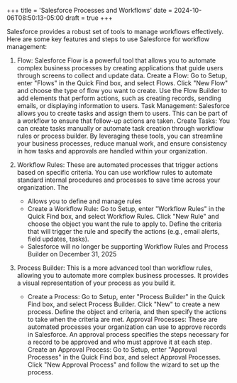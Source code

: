 +++
title = 'Salesforce Processes and Workflows'
date = 2024-10-06T08:50:13-05:00
draft = true
+++

Salesforce provides a robust set of tools to manage workflows effectively. Here are some key features and steps to use Salesforce for workflow management:

1. Flow: Salesforce Flow is a powerful tool that allows you to automate complex business processes by creating applications that guide users through screens to collect and update data.
Create a Flow: Go to Setup, enter "Flows" in the Quick Find box, and select Flows. Click "New Flow" and choose the type of flow you want to create. Use the Flow Builder to add elements that perform actions, such as creating records, sending emails, or displaying information to users.
Task Management: Salesforce allows you to create tasks and assign them to users. This can be part of a workflow to ensure that follow-up actions are taken.
Create Tasks: You can create tasks manually or automate task creation through workflow rules or process builder.
By leveraging these tools, you can streamline your business processes, reduce manual work, and ensure consistency in how tasks and approvals are handled within your organization.

2. Workflow Rules: These are automated processes that trigger actions based on specific criteria. You can use workflow rules to automate standard internal procedures and processes to save time across your organization. The
   - Allows you to define and manage rules
   - Create a Workflow Rule: Go to Setup, enter "Workflow Rules" in the Quick Find box, and select Workflow Rules. Click "New Rule" and choose the object you want the rule to apply to. Define the criteria that will trigger the rule and specify the actions (e.g., email alerts, field updates, tasks).
   - Salesforce will no longer be supporting Workflow Rules and Process Builder on December 31, 2025
3. Process Builder: This is a more advanced tool than workflow rules, allowing you to automate more complex business processes. It provides a visual representation of your process as you build it.
   - Create a Process: Go to Setup, enter "Process Builder" in the Quick Find box, and select Process Builder. Click "New" to create a new process. Define the object and criteria, and then specify the actions to take when the criteria are met.
Approval Processes: These are automated processes your organization can use to approve records in Salesforce. An approval process specifies the steps necessary for a record to be approved and who must approve it at each step.
Create an Approval Process: Go to Setup, enter "Approval Processes" in the Quick Find box, and select Approval Processes. Click "New Approval Process" and follow the wizard to set up the process.
